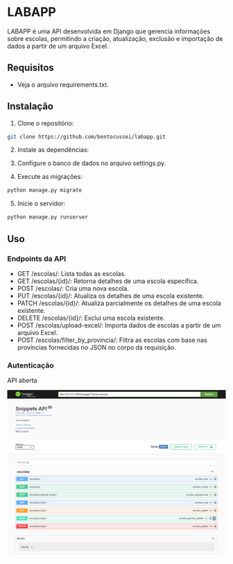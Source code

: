 # LABAPP

LABAPP é uma API desenvolvida em Django que gerencia informações sobre escolas, permitindo a criação, atualização, exclusão e importação de dados a partir de um arquivo Excel.

## Requisitos

- Veja o arquivo requirements.txt.

## Instalação

1. Clone o repositório:

```bash
git clone https://github.com/bentocussei/labapp.git
```
2. Instale as dependências:

3. Configure o banco de dados no arquivo settings.py.

4. Execute as migrações:

```bash
python manage.py migrate
```
5. Inicie o servidor:

```bash
python manage.py runserver
```
## Uso

### Endpoints da API
- GET /escolas/: Lista todas as escolas.
- GET /escolas/{id}/: Retorna detalhes de uma escola específica.
- POST /escolas/: Cria uma nova escola.
- PUT /escolas/{id}/: Atualiza os detalhes de uma escola existente.
- PATCH /escolas/{id}/: Atualiza parcialmente os detalhes de uma escola existente.
- DELETE /escolas/{id}/: Exclui uma escola existente.
- POST /escolas/upload-excel/: Importa dados de escolas a partir de um arquivo Excel.
- POST /escolas/filter_by_provincia/: Filtra as escolas com base nas províncias fornecidas no JSON no corpo da requisição.

### Autenticação
API aberta

![LABAPP API](doc_img/labapp.png)
